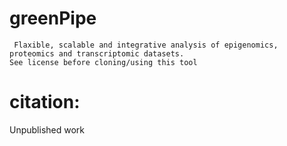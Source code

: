 # greenPipe
     Flaxible, scalable and integrative analysis of epigenomics, proteomics and transcriptomic datasets. 
    See license before cloning/using this tool

# citation:
Unpublished work
